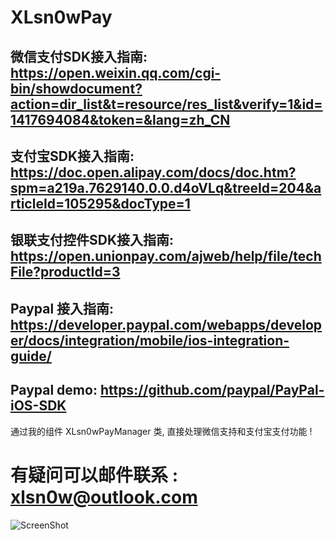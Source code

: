 # XLsn0wPay

## 微信支付SDK接入指南: https://open.weixin.qq.com/cgi-bin/showdocument?action=dir_list&t=resource/res_list&verify=1&id=1417694084&token=&lang=zh_CN

## 支付宝SDK接入指南: https://doc.open.alipay.com/docs/doc.htm?spm=a219a.7629140.0.0.d4oVLq&treeId=204&articleId=105295&docType=1

## 银联支付控件SDK接入指南: https://open.unionpay.com/ajweb/help/file/techFile?productId=3

## Paypal 接入指南: https://developer.paypal.com/webapps/developer/docs/integration/mobile/ios-integration-guide/
## Paypal demo: https://github.com/paypal/PayPal-iOS-SDK

通过我的组件 XLsn0wPayManager 类, 直接处理微信支持和支付宝支付功能 !

# 有疑问可以邮件联系 : xlsn0w@outlook.com

![ScreenShot](https://github.com/XLsn0w/XLsn0wPay/blob/master/XLsn0wPayManager/ScreenShot.png?raw=true)
